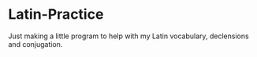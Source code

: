 # Latin-Practice
Just making a little program to help with my Latin vocabulary, declensions and conjugation.
